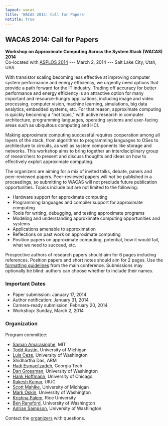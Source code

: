 ```yaml
---
layout: wacas
title: 'WACAS 2014: Call for Papers'
notitle: true
---
```


## WACAS 2014: Call for Papers

**Workshop on Approximate Computing Across the System Stack (WACAS) 2014**<br />
Co-located with [ASPLOS 2014][asplos] --- March
2, 2014 --- Salt Lake City, Utah, USA

[asplos]: http://www.cs.utah.edu/asplos14/

With transistor scaling becoming less effective at improving computer system
performance and energy efficiency, we urgently need options that provide a path
forward for the IT industry.  Trading off accuracy for better performance and
energy efficiency is an attractive option for many important and
resource-hungry applications, including image and video processing, computer
vision, machine learning, simulations, big data analytics, embedded systems, etc. For that reason, approximate
computing is quickly becoming a "hot topic," with active research in computer
architecture, programming languages, operating systems and user-facing areas
such as ubiquitous computing and HCI.

Making approximate computing successful requires cooperation among all layers
of the stack, from algorithms to programming languages to OSes to architecture
to circuits, as well as system components like storage and networks.  This
workshop aims to bring together an interdisciplinary group of researchers to
present and discuss thoughts and ideas on how to effectively exploit
approximate computing.

The organizers are aiming for a mix of invited talks, debate, panels and
peer-reviewed papers. Peer-reviewed papers will *not* be published in a
proceedings, so submitting to WACAS will not preclude future publication
opportunities. Topics include but are not limited to the following:

* Hardware support for approximate computing
* Programming languages and compiler support for approximate computing
* Tools for writing, debugging, and testing approximate programs
* Modeling and understanding approximate computing opportunities and systems
* Applications amenable to approximation
* Reflections on past work on approximate computing
* Position papers on approximate computing, potential, how it would fail, what
  we need to succeed, etc.

Prospective authors of research papers should aim for 6 pages including
references. Position papers and short notes should aim for 2 pages.  Use the
[formatting guidelines][formatting] from the main conference.
Submissions may optionally be blind: authors can choose whether to include their names.

[formatting]: http://www.cs.utah.edu/asplos14/submission.html

### Important Dates

- Paper submission: January 17, 2014
- Author notification: January 31, 2014
- Camera-ready submission: February 20, 2014
- Workshop: Sunday, March 2, 2014

### Organization

Program committee:

* [Saman Amarasinghe][], MIT
* [Todd Austin][], University of Michigan
* [Luis Ceze][], University of Washington
* Shidhartha Das, ARM
* [Hadi Esmaeilzadeh][], Georgia Tech
* [Dan Grossman][], University of Washington
* [Hank Hoffmann][], University of Chicago
* [Rakesh Kumar][], UIUC
* [Scott Mahlke][], University of Michigan
* [Mark Oskin][], University of Washington
* [Krishna Palem][], Rice University
* [Ben Ransford][], University of Washington
* [Adrian Sampson][], University of Washington

Contact the [organizers][] with questions.

[organizers]: mailto:wacas14@cs.washington.edu
[Saman Amarasinghe]: http://people.csail.mit.edu/saman/
[Todd Austin]: http://www.eecs.umich.edu/~taustin/
[Luis Ceze]: http://homes.cs.washington.edu/~luisceze/
[Hadi Esmaeilzadeh]: http://www.cc.gatech.edu/~hadi/
[Dan Grossman]: http://homes.cs.washington.edu/~djg/
[Hank Hoffmann]: http://www.cs.uchicago.edu/people/hankhoffmann
[Rakesh Kumar]: http://passat.crhc.illinois.edu/rakeshk/
[Scott Mahlke]: http://web.eecs.umich.edu/~mahlke/
[Mark Oskin]: http://homes.cs.washington.edu/~oskin/
[Krishna Palem]: http://www.cs.rice.edu/~kvp1/
[Ben Ransford]: http://homes.cs.washington.edu/~ransford/
[Adrian Sampson]: http://homes.cs.washington.edu/~asampson/
